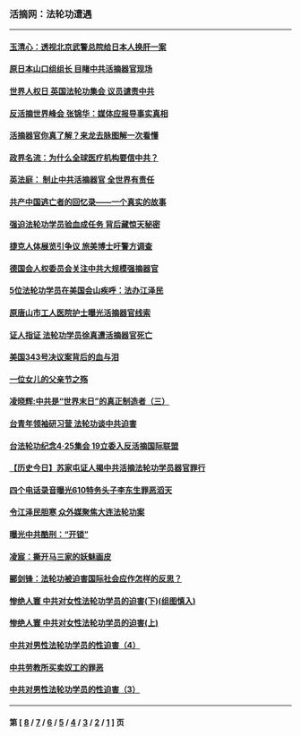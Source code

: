 ### 活摘网：法轮功遭遇
---
#### [玉清心：透视北京武警总院给日本人换肝一案](../../pages/nf5881/n13771978.md?04160430) 
#### [原日本山口组组长 目睹中共活摘器官现场](../../pages/nf5881/n13767360.md?04160430) 
#### [世界人权日 英国法轮功集会 议员谴责中共](../../pages/nf5881/n13431763.md?04160430) 
#### [反活摘世界峰会 张锦华：媒体应报导事实真相](../../pages/nf5881/n13278502.md?04160430) 
#### [活摘器官你真了解？来龙去脉图解一次看懂](../../pages/nf5881/n13013820.md?04160430) 
#### [政界名流：为什么全球医疗机构要信中共？](../../pages/nf5881/n11945479.md?04160430) 
#### [英法庭： 制止中共活摘器官 全世界有责任](../../pages/nf5881/n11330691.md?04160430) 
#### [共产中国逃亡者的回忆录——一个真实的故事](../../pages/nf5881/n10918649.md?04160430) 
#### [强迫法轮功学员验血成任务 背后藏惊天秘密](../../pages/nf5881/n4252384.md?04160430) 
#### [捷克人体展览引争议 旅美博士吁警方调查](../../pages/nf5881/n9429187.md?04160430) 
#### [德国会人权委员会关注中共大规模强摘器官](../../pages/nf5881/n8418950.md?04160430) 
#### [5位法轮功学员在美国会山疾呼：法办江泽民](../../pages/nf5881/n8101519.md?04160430) 
#### [原唐山市工人医院护士曝光活摘器官线索](../../pages/nf5881/n8076384.md?04160430) 
#### [证人指证 法轮功学员徐真遭活摘器官死亡](../../pages/nf5881/n8042467.md?04160430) 
#### [美国343号决议案背后的血与泪](../../pages/nf5881/n8020684.md?04160430) 
#### [一位女儿的父亲节之殇](../../pages/nf5881/n8014122.md?04160430) 
#### [凌晓辉:中共是“世界末日”的真正制造者（三）](../../pages/nf5881/n4210333.md?04160430) 
#### [台青年领袖研习营 法轮功谈中共迫害](../../pages/nf5881/n4141857.md?04160430) 
#### [台法轮功纪念4‧25集会 19立委入反活摘国际联盟](../../pages/nf5881/n4141821.md?04160430) 
#### [【历史今日】苏家屯证人揭中共活摘法轮功学员器官罪行](../../pages/nf5881/n4135912.md?04160430) 
#### [四个电话录音曝光610特务头子李东生罪恶滔天](../../pages/nf5881/n4040060.md?04160430) 
#### [令江泽民胆寒 众外媒聚焦大连法轮功案](../../pages/nf5881/n3932671.md?04160430) 
#### [曝光中共酷刑：“开锁”](../../pages/nf5881/n3889373.md?04160430) 
#### [凌宸：撕开马三家的妖魅画皮](../../pages/nf5881/n3849369.md?04160430) 
#### [郦剑锋：法轮功被迫害国际社会应作怎样的反思？](../../pages/nf5881/n3824560.md?04160430) 
#### [惨绝人寰 中共对女性法轮功学员的迫害(下)(组图慎入)](../../pages/nf5881/n3816285.md?04160430) 
#### [惨绝人寰 中共对女性法轮功学员的迫害(上)](../../pages/nf5881/n3815374.md?04160430) 
#### [中共对男性法轮功学员的性迫害（4）](../../pages/nf5881/n3769144.md?04160430) 
#### [中共劳教所买卖奴工的罪恶](../../pages/nf5881/n3769378.md?04160430) 
#### [中共对男性法轮功学员的性迫害（3）](../../pages/nf5881/n3768231.md?04160430) 

---
#### 第 [ [8](./8.md?04160430) / [7](./7.md?04160430) / [6](./6.md?04160430) / [5](./5.md?04160430) / [4](./4.md?04160430) / [3](./3.md?04160430) / [2](./2.md?04160430) / [1](./1.md?04160430) ] 页
